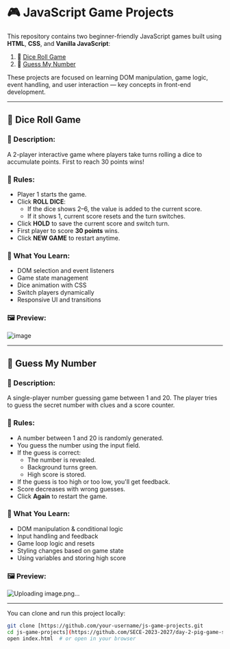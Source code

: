 # 🎮 JavaScript Game Projects

This repository contains two beginner-friendly JavaScript games built using **HTML**, **CSS**, and **Vanilla JavaScript**:

1. 🎲 [Dice Roll Game](#-dice-roll-game)
2. 🤔 [Guess My Number](#-guess-my-number)

These projects are focused on learning DOM manipulation, game logic, event handling, and user interaction — key concepts in front-end development.

---

## 🎲 Dice Roll Game



### 📌 Description:
A 2-player interactive game where players take turns rolling a dice to accumulate points. First to reach 30 points wins!

### 🎯 Rules:
- Player 1 starts the game.
- Click **ROLL DICE**:
  - If the dice shows 2–6, the value is added to the current score.
  - If it shows 1, current score resets and the turn switches.
- Click **HOLD** to save the current score and switch turn.
- First player to score **30 points** wins.
- Click **NEW GAME** to restart anytime.

### 🧠 What You Learn:
- DOM selection and event listeners
- Game state management
- Dice animation with CSS
- Switch players dynamically
- Responsive UI and transitions

### 🖼️ Preview:
![image](https://github.com/user-attachments/assets/16ff993b-9cb7-4fa1-b7ff-61ef3a8bae87)



---

## 🤔 Guess My Number



### 📌 Description:
A single-player number guessing game between 1 and 20. The player tries to guess the secret number with clues and a score counter.

### 🎯 Rules:
- A number between 1 and 20 is randomly generated.
- You guess the number using the input field.
- If the guess is correct:
  - The number is revealed.
  - Background turns green.
  - High score is stored.
- If the guess is too high or too low, you'll get feedback.
- Score decreases with wrong guesses.
- Click **Again** to restart the game.

### 🧠 What You Learn:
- DOM manipulation & conditional logic
- Input handling and feedback
- Game loop logic and resets
- Styling changes based on game state
- Using variables and storing high score

### 🖼️ Preview:
![Uploading image.png…]()


---

You can clone and run this project locally:

```bash
git clone [https://github.com/your-username/js-game-projects.git
cd js-game-projects](https://github.com/SECE-2023-2027/day-2-pig-game-s-u-r-y-a-p-r-a-b-h-a-145)
open index.html  # or open in your browser




